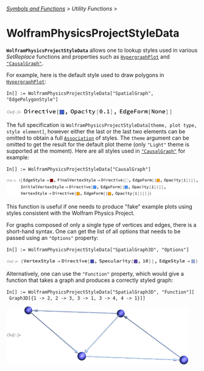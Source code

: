 ###### [Symbols and Functions](/README.md#symbols-and-functions) > Utility Functions >

# WolframPhysicsProjectStyleData

**`WolframPhysicsProjectStyleData`** allows one to lookup styles used in various *SetReplace* functions and properties such as [`HypergraphPlot`](../HypergraphPlot.md) and [`"CausalGraph"`](../WolframModelAndWolframModelEvolutionObject/Properties/CausalGraphs.md).

For example, here is the default style used to draw polygons in [`HypergraphPlot`](../HypergraphPlot.md):

```wl
In[] := WolframPhysicsProjectStyleData["SpatialGraph", "EdgePolygonStyle"]
```

<img src="/Documentation/Images/SpatialGraphEdgePolygonStyle.png" width="437">

The full specification is `WolframPhysicsProjectStyleData[theme, plot type, style element]`, however either the last or the last two elements can be omitted to obtain a full [`Association`](https://reference.wolfram.com/language/ref/Association.html) of styles. The `theme` argument can be omitted to get the result for the default plot theme (only `"Light"` theme is supported at the moment). Here are all styles used in [`"CausalGraph"`](../WolframModelAndWolframModelEvolutionObject/Properties/CausalGraphs.md) for example:

```wl
In[] := WolframPhysicsProjectStyleData["CausalGraph"]
```

<img src="/Documentation/Images/CausalGraphStyles.png" width="747">

This function is useful if one needs to produce "fake" example plots using styles consistent with the Wolfram Physics Project.

For graphs composed of only a single type of vertices and edges, there is a short-hand syntax.
One can get the list of all options that needs to be passed using an `"Options"` property:

```wl
In[] := WolframPhysicsProjectStyleData["SpatialGraph3D", "Options"]
```

<img src="/Documentation/Images/SpatialGraph3DOptions.png" width="625">

Alternatively, one can use the `"Function"` property, which would give a function that takes a graph and produces a
correctly styled graph:

```wl
In[] := WolframPhysicsProjectStyleData["SpatialGraph3D", "Function"][
 Graph3D[{1 -> 2, 2 -> 3, 3 -> 1, 3 -> 4, 4 -> 1}]]
```

<img src="/Documentation/Images/FakeStyledSpatialGraph3D.png" width="478">
